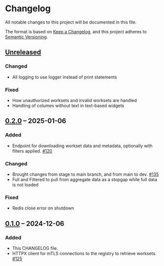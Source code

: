 # Changelog

All notable changes to this project will be documented in this file.

The format is based on [Keep a Changelog](https://keepachangelog.com/en/1.1.0/),
and this project adheres to [Semantic Versioning](https://semver.org/spec/v2.0.0.html).

## [Unreleased]

### Changed
- All logging to use logger instead of print statements

### Fixed
- How unauthorized worksets and invalid worksets are handled
- Handling of columes without text in text-based widgets

## [0.2.0] – 2025-01-06

### Added
- Endpoint for downloading workset data and metadata, optionally with filters applied. [#120](https://github.com/htrc/torchlite-backend/issues/120)

### Changed
- Brought changes from stage to main branch, and from main to dev. [#135](https://github.com/htrc/torchlite-backend/issues/135)
- Full and Filtered to pull from aggregate data as a stopgap while full data is not loaded

### Fixed
- Redis close error on shutdown

## [0.1.0] – 2024-12-06

### Added
- This CHANGELOG file.
- HTTPX client for mTLS connections to the registry to retrieve worksets. [#125](https://github.com/htrc/torchlite-backend/issues/125)

[unreleased]: https://github.com/htrc/torchlite-backend/compare/0.2.0...HEAD
[0.2.0]: https://github.com/htrc/torchlite-backend/compare/0.1.0...0.2.0
[0.1.0]: https://github.com/htrc/torchlite-backend/releases/tag/0.1.0